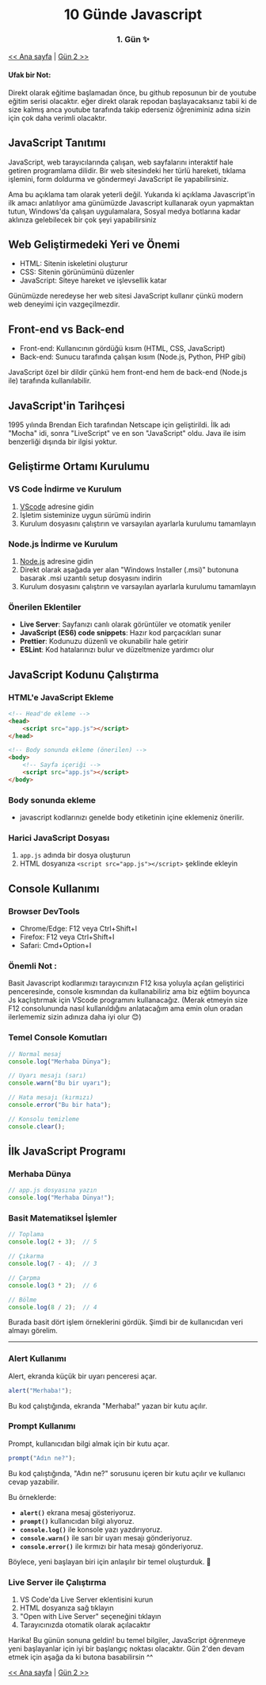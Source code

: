 <div align="center">
    <h1>10 Günde Javascript</h3>
    <h3>1. Gün ✨</h3>
</div>

[<< Ana sayfa](../../README.md) | [Gün 2 >>](../../günler/gün-2/gun-2.md)

#### Ufak bir Not:
Direkt olarak eğitime başlamadan önce, bu github reposunun bir de youtube eğitim serisi olacaktır. eğer direkt olarak repodan başlayacaksanız tabii ki de size kalmış anca youtube tarafında takip ederseniz öğreniminiz adına sizin için çok daha verimli olacaktır.

## JavaScript Tanıtımı
JavaScript, web tarayıcılarında çalışan, web sayfalarını interaktif hale getiren programlama dilidir. Bir web sitesindeki her türlü hareketi, tıklama işlemini, form doldurma ve göndermeyi JavaScript ile yapabilirsiniz.

Ama bu açıklama tam olarak yeterli değil. Yukarıda ki açıklama Javascript'in ilk amacı anlatılıyor ama günümüzde Javascript kullanarak oyun yapmaktan tutun, Windows'da çalışan uygulamalara, Sosyal medya botlarına kadar aklınıza gelebilecek bir çok şeyi yapabilirsiniz

## Web Geliştirmedeki Yeri ve Önemi
- HTML: Sitenin iskeletini oluşturur
- CSS: Sitenin görünümünü düzenler
- JavaScript: Siteye hareket ve işlevsellik katar

Günümüzde neredeyse her web sitesi JavaScript kullanır çünkü modern web deneyimi için vazgeçilmezdir.

## Front-end vs Back-end
- Front-end: Kullanıcının gördüğü kısım (HTML, CSS, JavaScript)
- Back-end: Sunucu tarafında çalışan kısım (Node.js, Python, PHP gibi)

JavaScript özel bir dildir çünkü hem front-end hem de back-end (Node.js ile) tarafında kullanılabilir.

## JavaScript'in Tarihçesi
1995 yılında Brendan Eich tarafından Netscape için geliştirildi. İlk adı "Mocha" idi, sonra "LiveScript" ve en son "JavaScript" oldu. Java ile isim benzerliği dışında bir ilgisi yoktur.

## Geliştirme Ortamı Kurulumu

### VS Code İndirme ve Kurulum
1. [VScode](https://code.visualstudio.com) adresine gidin
2. İşletim sisteminize uygun sürümü indirin
3. Kurulum dosyasını çalıştırın ve varsayılan ayarlarla kurulumu tamamlayın

### Node.js İndirme ve Kurulum
1. [Node.js](https://nodejs.org/tr/download) adresine gidin
2. Direkt olarak aşağada yer alan "Windows Installer (.msi)" butonuna basarak .msi uzantılı setup dosyasını indirin
3. Kurulum dosyasını çalıştırın ve varsayılan ayarlarla kurulumu tamamlayın

### Önerilen Eklentiler
- **Live Server**: Sayfanızı canlı olarak görüntüler ve otomatik yeniler
- **JavaScript (ES6) code snippets**: Hazır kod parçacıkları sunar
- **Prettier**: Kodunuzu düzenli ve okunabilir hale getirir
- **ESLint**: Kod hatalarınızı bulur ve düzeltmenize yardımcı olur

## JavaScript Kodunu Çalıştırma

### HTML'e JavaScript Ekleme
```html
<!-- Head'de ekleme -->
<head>
    <script src="app.js"></script>
</head>

<!-- Body sonunda ekleme (önerilen) -->
<body>
    <!-- Sayfa içeriği -->
    <script src="app.js"></script>
</body>
```

### Body sonunda ekleme
- javascript kodlarınızı genelde body etiketinin içine eklemeniz önerilir.

### Harici JavaScript Dosyası
1. `app.js` adında bir dosya oluşturun
2. HTML dosyanıza `<script src="app.js"></script>` şeklinde ekleyin

## Console Kullanımı

### Browser DevTools
- Chrome/Edge: F12 veya Ctrl+Shift+I
- Firefox: F12 veya Ctrl+Shift+I
- Safari: Cmd+Option+I

### Önemli Not :
Basit Javascript kodlarımızı tarayıcınızın F12 kısa yoluyla açılan geliştirici penceresinde, console kısmından da kullanabiliriz ama biz eğtiim boyunca Js kaçlıştırmak için VScode programını kullanacağız. (Merak etmeyin size F12 consolununda nasıl kullanıldığını anlatacağım ama emin olun oradan ilerlememiz sizin adınıza daha iyi olur 😊)

### Temel Console Komutları
```javascript
// Normal mesaj
console.log("Merhaba Dünya");

// Uyarı mesajı (sarı)
console.warn("Bu bir uyarı");

// Hata mesajı (kırmızı)
console.error("Bu bir hata");

// Konsolu temizleme
console.clear();
```

## İlk JavaScript Programı

### Merhaba Dünya
```javascript
// app.js dosyasına yazın
console.log("Merhaba Dünya!");
```
 

### **Basit Matematiksel İşlemler**  

```javascript
// Toplama
console.log(2 + 3);  // 5

// Çıkarma
console.log(7 - 4);  // 3

// Çarpma
console.log(3 * 2);  // 6

// Bölme
console.log(8 / 2);  // 4
```

Burada basit dört işlem örneklerini gördük. Şimdi bir de kullanıcıdan veri almayı görelim.

---

### **Alert Kullanımı**  
Alert, ekranda küçük bir uyarı penceresi açar.
```javascript
alert("Merhaba!");
```
Bu kod çalıştığında, ekranda "Merhaba!" yazan bir kutu açılır.

### **Prompt Kullanımı**
Prompt, kullanıcıdan bilgi almak için bir kutu açar.
```javascript
prompt("Adın ne?");
```
Bu kod çalıştığında, "Adın ne?" sorusunu içeren bir kutu açılır ve kullanıcı cevap yazabilir.

Bu örneklerde:  
- **`alert()`** ekrana mesaj gösteriyoruz.  
- **`prompt()`** kullanıcıdan bilgi alıyoruz.  
- **`console.log()`** ile konsole yazı yazdırıyoruz. 
- **`console.warn()`** ile sarı bir uyarı mesajı gönderiyoruz.
- **`console.error()`** ile kırmızı bir hata mesajı gönderiyoruz. 

Böylece, yeni başlayan biri için anlaşılır bir temel oluşturduk. 🚀

### Live Server ile Çalıştırma
1. VS Code'da Live Server eklentisini kurun
2. HTML dosyanıza sağ tıklayın
3. "Open with Live Server" seçeneğini tıklayın
4. Tarayıcınızda otomatik olarak açılacaktır

Harika! Bu günün sonuna geldin! bu temel bilgiler, JavaScript öğrenmeye yeni başlayanlar için iyi bir başlangıç noktası olacaktır.
Gün 2'den devam etmek için aşağa da ki butona basabilirsin ^^


[<< Ana sayfa](../../README.md) | [Gün 2 >>](../../günler/gün-2/gun-2.md)
